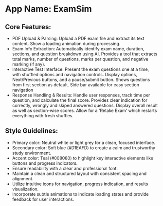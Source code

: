 # **App Name**: ExamSim

## Core Features:

- PDF Upload & Parsing: Upload a PDF exam file and extract its text content. Show a loading animation during processing.
- Exam Info Extraction: Automatically identify exam name, duration, sections, and question breakdown using AI. Provides a tool that extracts total marks, number of questions, marks per question, and negative marking (if any).
- Interactive Test Interface: Present the exam questions one at a time, with shuffled options and navigation controls. Display options, Next/Previous buttons, and a pause/submit button. Shows questions from first section as default. Side bar available for easy section navigation
- Response Handling & Results: Handle user responses, track time per question, and calculate the final score. Provides clear indication for correctly, wrongly and skiped answered questions. Display overall result as well as section-wise scores. Allow for a 'Retake Exam' which restarts everything with fresh shuffles.

## Style Guidelines:

- Primary color: Neutral white or light grey for a clean, focused interface.
- Secondary color: Soft blue (#D1EAFD) to create a calm and trustworthy study environment.
- Accent color: Teal (#008080) to highlight key interactive elements like buttons and progress indicators.
- Ensure readability with a clear and professional font.
- Maintain a clean and structured layout with consistent spacing and alignment.
- Utilize intuitive icons for navigation, progress indication, and results visualization.
- Incorporate subtle animations to indicate loading states and provide feedback for user interactions.